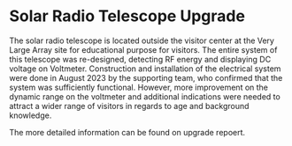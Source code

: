 # Solar Radio Telescope Upgrade

The solar radio telescope is located outside the visitor center at the Very Large Array site for educational purpose for visitors. The entire system of this telescope was re-designed, detecting RF energy and displaying DC voltage on Voltmeter. Construction and installation of the electrical system were done in August 2023 by the supporting team, who confirmed that the system was sufficiently functional. However, more improvement on the dynamic range on the voltmeter and additional indications were needed to attract a wider range of visitors in regards to age and background knowledge. 

The more detailed information can be found on upgrade repoert.
